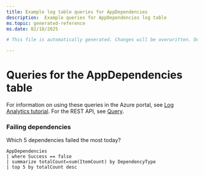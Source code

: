 ```yaml
---
title: Example log table queries for AppDependencies
description:  Example queries for AppDependencies log table
ms.topic: generated-reference
ms.date: 02/18/2025

# This file is automatically generated. Changes will be overwritten. Do not change this file directly. 

---
```


# Queries for the AppDependencies table

For information on using these queries in the Azure portal, see [Log Analytics tutorial](/azure/azure-monitor/logs/log-analytics-tutorial). For the REST API, see [Query](/rest/api/loganalytics/query).


### Failing dependencies  


Which 5 dependencies failed the most today?  

```query
AppDependencies
| where Success == false
| summarize totalCount=sum(ItemCount) by DependencyType
| top 5 by totalCount desc
```

